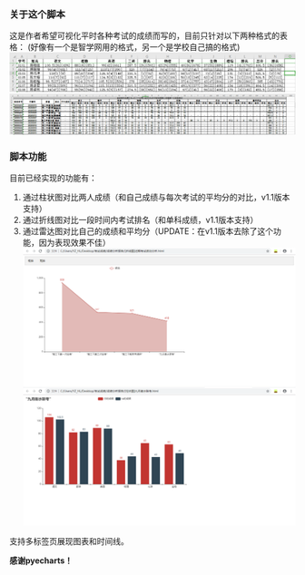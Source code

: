 ### 关于这个脚本
这是作者希望可视化平时各种考试的成绩而写的，目前只针对以下两种格式的表格：
(好像有一个是智学网用的格式，另一个是学校自己搞的格式)
![](https://github.com/YZ-HL/OtherCodes/blob/master/images/table1.png?raw=true)
![](https://github.com/YZ-HL/OtherCodes/blob/master/images/table2.png?raw=true)
### 脚本功能
目前已经实现的功能有：
1. 通过柱状图对比两人成绩（和自己成绩与每次考试的平均分的对比，v1.1版本支持）
2. 通过折线图对比一段时间内考试排名（和单科成绩，v1.1版本支持）
3. 通过雷达图对比自己的成绩和平均分（UPDATE：在v1.1版本去除了这个功能，因为表现效果不佳）
![](https://github.com/YZ-HL/OtherCodes/blob/master/images/Link.png?raw=true)
![](https://github.com/YZ-HL/OtherCodes/blob/master/images/Bar.png?raw=true)

支持多标签页展现图表和时间线。

**感谢pyecharts！**
